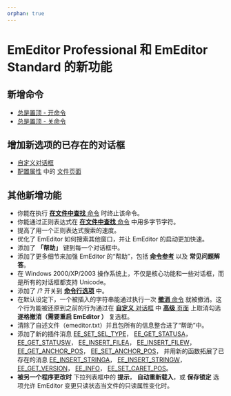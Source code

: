 ```yaml
---
orphan: true
---
```

# EmEditor Professional 和 EmEditor Standard 的新功能

## 新增命令

- [总是置顶 \- 开命令](../cmd/window/window_always_top_on)
- [总是置顶 \- 关命令](../cmd/window/window_always_top_off)

## 增加新选项的已存在的对话框

- [自定义对话框](../dlg/customize/index)
- [配置属性](../dlg/properties/index) 中的 [文件页面](../dlg/properties/file/index)

## 其他新增功能

- 你能在执行 [**在文件中查找** 命令](../cmd/search/grep) 时终止该命令。
- 你能通过正则表达式在 [**在文件中查找** 命令](../cmd/search/grep) 中用多字节字符。
- 提高了用一个正则表达式搜索的速度。
- 优化了 EmEditor 如何搜索其他窗口，并让 EmEditor 的启动更加快速。
- 添加了 **「帮助」** 键到每一个对话框中。
- 添加了更多细节来加强 EmEditor 的“帮助”，包括 **[命令参考](../cmd/index)** 以及 **常见问题解答**。
- 在 Windows 2000/XP/2003 操作系统上，不仅是核心功能和一些对话框，而是所有的对话框都支持 Unicode。
- 添加了 /? 开关到 **[命令行选项](../howto/file/file_commandline)** 中。
- 在默认设定下，一个被插入的字符串能通过执行一次 [**撤消** 命令](../cmd/edit/edit_undo) 就被撤消。这个行为能被还原到之前的行为通过在 [**自定义** 对话框](../dlg/customize/index) 中 [**高级** 页面](../dlg/customize/advanced/index) 上取消勾选 **逐格撤消（需要重启 EmEditor ）** 复选框。
- 清除了自述文件（emeditor.txt）并且包所有的信息整合进了“帮助”中。
- 添加了新的插件消息 [EE\_SET\_SEL\_TYPE](../plugin/message/ee_set_sel_type)， [EE\_GET\_STATUSA](../plugin/message/ee_get_statusa)，
[EE\_GET\_STATUSW](../plugin/message/ee_get_statusw)，
[EE\_INSERT\_FILEA](../plugin/message/ee_insert_filea)，
[EE\_INSERT\_FILEW](../plugin/message/ee_insert_filew)，
[EE\_GET\_ANCHOR\_POS](../plugin/message/ee_get_anchor_pos)，
[EE\_SET\_ANCHOR\_POS](../plugin/message/ee_set_anchor_pos)， 并用新的函数拓展了已存在的消息
[EE\_INSERT\_STRINGA](../plugin/message/ee_insert_stringa)，
[EE\_INSERT\_STRINGW](../plugin/message/ee_insert_stringw)，
[EE\_GET\_VERSION](../plugin/message/ee_get_version)，
[EE\_INFO](../plugin/message/ee_info)，
[EE\_SET\_CARET\_POS](../plugin/message/ee_set_caret_pos)。
- **被另一个程序更改时** 下拉列表框中的 **提示**， **自动重新载入**，或 **保存锁定** 选项允许 EmEditor 变更只读状态当文件的只读属性变化时。
